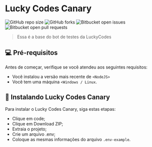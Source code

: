 # Lucky Codes Canary

![GitHub repo size](https://img.shields.io/github/repo-size/LuckyCodes-App/Bot-Lucky-Codes-Canary?style=for-the-badge)
![GitHub forks](https://img.shields.io/github/forks/luckycodes-app/Bot-Lucky-Codes-Canary?style=for-the-badge)
![Bitbucket open issues](https://img.shields.io/bitbucket/issues/LuckyCodes-App/Bot-Lucky-Codes-Canary?style=for-the-badge)
![Bitbucket open pull requests](https://img.shields.io/bitbucket/pr-raw/LuckyCodes-App/Bot-Lucky-Codes-Canary?style=for-the-badge)

> Essa é a base do bot de testes da LuckyCodes

## 💻 Pré-requisitos

Antes de começar, verifique se você atendeu aos seguintes requisitos:
* Você instalou a versão mais recente de `<NodeJS>`
* Você tem uma máquina `<Windows / Linux`.

## 🚀 Instalando Lucky Codes Canary

Para instalar o Lucky Codes Canary, siga estas etapas:

* Clique em code;
* Clique em Download ZIP;
* Extraia o projeto;
* Crie um arquivo .env;
* Coloque as mesmas informações do arquivo `.env-example`.
